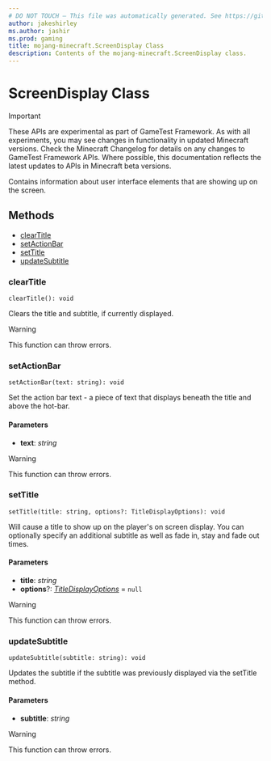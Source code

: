 ```yaml
---
# DO NOT TOUCH — This file was automatically generated. See https://github.com/Mojang/MinecraftScriptingApiDocsGenerator to modify descriptions, examples, etc.
author: jakeshirley
ms.author: jashir
ms.prod: gaming
title: mojang-minecraft.ScreenDisplay Class
description: Contents of the mojang-minecraft.ScreenDisplay class.
---
```

# ScreenDisplay Class
>[!IMPORTANT]
>These APIs are experimental as part of GameTest Framework. As with all experiments, you may see changes in functionality in updated Minecraft versions. Check the Minecraft Changelog for details on any changes to GameTest Framework APIs. Where possible, this documentation reflects the latest updates to APIs in Minecraft beta versions.

Contains information about user interface elements that are showing up on the screen.

## Methods
- [clearTitle](#cleartitle)
- [setActionBar](#setactionbar)
- [setTitle](#settitle)
- [updateSubtitle](#updatesubtitle)
  
### **clearTitle**
`
clearTitle(): void
`

Clears the title and subtitle, if currently displayed.
> [!WARNING]
> This function can throw errors.
### **setActionBar**
`
setActionBar(text: string): void
`

Set the action bar text - a piece of text that displays beneath the title and above the hot-bar.
#### **Parameters**
- **text**: *string*
> [!WARNING]
> This function can throw errors.
### **setTitle**
`
setTitle(title: string, options?: TitleDisplayOptions): void
`

Will cause a title to show up on the player's on screen display. You can optionally specify an additional subtitle as well as fade in, stay and fade out times.
#### **Parameters**
- **title**: *string*
- **options**?: [*TitleDisplayOptions*](TitleDisplayOptions.md) = `null`
> [!WARNING]
> This function can throw errors.
### **updateSubtitle**
`
updateSubtitle(subtitle: string): void
`

Updates the subtitle if the subtitle was previously displayed via the setTitle method.
#### **Parameters**
- **subtitle**: *string*
> [!WARNING]
> This function can throw errors.
